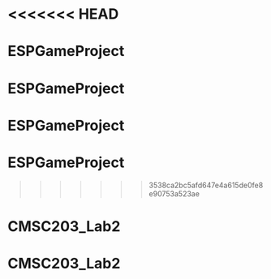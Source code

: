 <<<<<<< HEAD
=======
# ESPGameProject
# ESPGameProject
# ESPGameProject
# ESPGameProject
>>>>>>> 3538ca2bc5afd647e4a615de0fe8e90753a523ae
# CMSC203_Lab2
# CMSC203_Lab2
